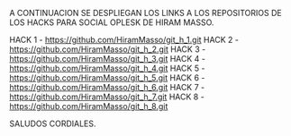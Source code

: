 A CONTINUACION SE DESPLIEGAN LOS LINKS A LOS REPOSITORIOS DE LOS HACKS PARA SOCIAL OPLESK DE HIRAM MASSO.

HACK 1 - https://github.com/HiramMasso/git_h_1.git
HACK 2 - https://github.com/HiramMasso/git_h_2.git
HACK 3 - https://github.com/HiramMasso/git_h_3.git
HACK 4 - https://github.com/HiramMasso/git_h_4.git
HACK 5 - https://github.com/HiramMasso/git_h_5.git
HACK 6 - https://github.com/HiramMasso/git_h_6.git
HACK 7 - https://github.com/HiramMasso/git_h_7.git
HACK 8 - https://github.com/HiramMasso/git_h_8.git

SALUDOS CORDIALES.
